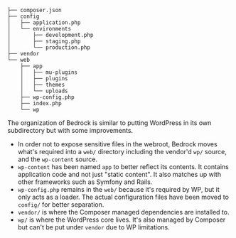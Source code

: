 ---
---
```
├── composer.json
├── config
│   ├── application.php
│   └── environments
│       ├── development.php
│       ├── staging.php
│       └── production.php
├── vendor
└── web
    ├── app
    │   ├── mu-plugins
    │   ├── plugins
    │   ├── themes
    │   └── uploads
    ├── wp-config.php
    ├── index.php
    └── wp
```

The organization of Bedrock is similar to putting WordPress in its own subdirectory but with some improvements.

* In order not to expose sensitive files in the webroot, Bedrock moves what's required into a `web/` directory including the vendor'd `wp/` source, and the `wp-content` source.
* `wp-content` has been named `app` to better reflect its contents. It contains application code and not just "static content". It also matches up with other frameworks such as Symfony and Rails.
* `wp-config.php` remains in the `web/` because it's required by WP, but it only acts as a loader. The actual configuration files have been moved to `config/` for better separation.
* `vendor/` is where the Composer managed dependencies are installed to.
* `wp/` is where the WordPress core lives. It's also managed by Composer but can't be put under `vendor` due to WP limitations.
